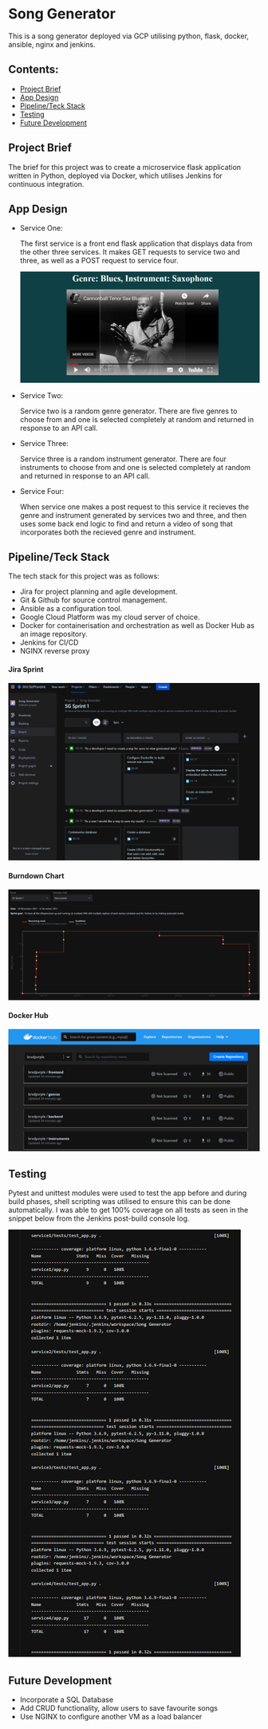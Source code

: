 # Song Generator
This is a song generator deployed via GCP utilising python, flask, docker, ansible, nginx and jenkins.

## Contents:

- [Project Brief](#Project-Brief)
- [App Design](#App-Design)
- [Pipeline/Teck Stack](#CPipeline/Teck-Stack)
- [Testing](#Testing)
- [Future Development](#Future-Development)


## Project Brief
The brief for this project was to create a microservice flask application written in Python, deployed via Docker, which utilises Jenkins for continuous integration. 

## App Design
- Service One:

    The first service is a front end flask application that displays data from the other three services. It makes GET requests to service two and three, as well as a POST request to service four.

    ![App](https://github.com/BrxdPvrple/qa-practical-project/blob/dev/images/App.png)

- Service Two:

    Service two is a random genre generator. There are five genres to choose from and one is selected completely at random and returned in response to an API call.

- Service Three:

    Service three is a random instrument generator. There are four instruments to choose from and one is selected completely at random and returned in response to an API call.

- Service Four:

    When service one makes a post request to this service it recieves the genre and instrument generated by services two and three, and then uses some back end logic to find and return a video of song that incorporates both the recieved genre and instrument.


## Pipeline/Teck Stack
The tech stack for this project was as follows:

- Jira for project planning and agile development.
- Git & Github for source control management.
- Ansible as a configuration tool.
- Google Cloud Platform was my cloud server of choice.
- Docker for containerisation and orchestration as well as Docker Hub as an image repository.
- Jenkins for CI/CD
- NGINX reverse proxy


#### Jira Sprint

![Sprint](https://github.com/BrxdPvrple/qa-practical-project/blob/dev/images/Jira_Sprint.png)

#### Burndown Chart

![BDC](https://github.com/BrxdPvrple/qa-practical-project/blob/dev/images/Burndown_Chart.png)


#### Docker Hub

![DockerHub](https://github.com/BrxdPvrple/qa-practical-project/blob/dev/images/Docker_Hub.png)


## Testing
Pytest and unittest modules were used to test the app before and during build phases, shell scripting was utilised to ensure this can be done automatically. I was able to get 100% coverage on all tests as seen in the snippet below from the Jenkins post-build console log.

![Tests](https://github.com/BrxdPvrple/qa-practical-project/blob/dev/images/Tests.png)


## Future Development
- Incorporate a SQL Database
- Add CRUD functionality, allow users to save favourite songs
- Use NGINX to configure another VM as a load balancer
